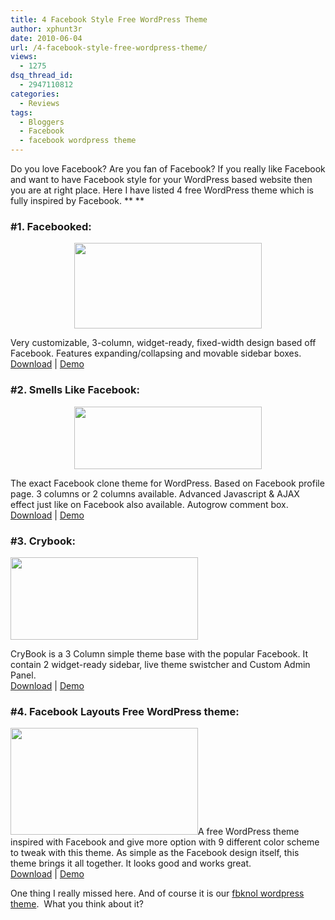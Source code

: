 ```yaml
---
title: 4 Facebook Style Free WordPress Theme
author: xphunt3r
date: 2010-06-04
url: /4-facebook-style-free-wordpress-theme/
views:
  - 1275
dsq_thread_id:
  - 2947110812
categories:
  - Reviews
tags:
  - Bloggers
  - Facebook
  - facebook wordpress theme
---
```

Do you love Facebook? Are you fan of Facebook? If you really like Facebook and want to have Facebook style for your WordPress based website then you are at right place. Here I have listed 4 free WordPress theme which is fully inspired by Facebook. ** **

### **#1. Facebooked:**

<p style="text-align: center">
  <a href="http://fbknol.com/4-facebook-style-free-wordpress-theme/facebooked/" onclick="_gaq.push(['_trackEvent', 'outbound-article', 'http://fbknol.com/4-facebook-style-free-wordpress-theme/facebooked/', '']);" rel="attachment wp-att-1708"><img class="size-medium wp-image-1708 aligncenter" src="http://cdn.devilsworkshop.org/files/2010/06/Facebooked-300x137.png" alt="" width="300" height="137" /></a>
</p>

Very customizable, 3-column, widget-ready, fixed-width design based off Facebook. Features expanding/collapsing and movable sidebar boxes.  
<a href="http://justintadlock.com/archives/2007/09/22/facebooked-wordpress-theme" onclick="_gaq.push(['_trackEvent', 'outbound-article', 'http://justintadlock.com/archives/2007/09/22/facebooked-wordpress-theme', 'Download']);" target="_blank">Download</a> | <a href="http://www.blogingbloging.com/demo/?themedemo=facebooked" onclick="_gaq.push(['_trackEvent', 'outbound-article', 'http://www.blogingbloging.com/demo/?themedemo=facebooked', 'Demo']);" target="_blank">Demo</a>

### **#2. Smells Like Facebook:**

<p style="text-align: center">
  <a href="http://fbknol.com/4-facebook-style-free-wordpress-theme/smells-like-facebook/" onclick="_gaq.push(['_trackEvent', 'outbound-article', 'http://fbknol.com/4-facebook-style-free-wordpress-theme/smells-like-facebook/', ' ']);" rel="attachment wp-att-1709"><img class="size-medium wp-image-1709 aligncenter" src="http://cdn.devilsworkshop.org/files/2010/06/Smells-like-Facebook-300x100.png" alt="" width="300" height="100" /> </a>
</p>

The exact Facebook clone theme for WordPress. Based on Facebook profile page. 3 columns or 2 columns available. Advanced Javascript & AJAX effect just like on Facebook also available. Autogrow comment box.  
<a href="http://nazieb.com/607/wordpress-bahasa-jawa#/642/smells-like-facebook-2-5-celebrating-1st-birthday" onclick="_gaq.push(['_trackEvent', 'outbound-article', 'http://nazieb.com/607/wordpress-bahasa-jawa#/642/smells-like-facebook-2-5-celebrating-1st-birthday', 'Download']);" target="_blank">Download</a> | <a href="http://www.blogingbloging.com/goto/http://nazieb.com/642/smells-like-facebook-2-5" onclick="_gaq.push(['_trackEvent', 'outbound-article', 'http://www.blogingbloging.com/goto/http://nazieb.com/642/smells-like-facebook-2-5', 'Demo']);" target="_blank">Demo</a>

### **#3. Crybook:**

<p style="text-align: left">
  <a href="http://fbknol.com/4-facebook-style-free-wordpress-theme/crybook/" onclick="_gaq.push(['_trackEvent', 'outbound-article', 'http://fbknol.com/4-facebook-style-free-wordpress-theme/crybook/', '']);" rel="attachment wp-att-1707"><img class="size-medium wp-image-1707 aligncenter" src="http://cdn.devilsworkshop.org/files/2010/06/CryBook-300x132.png" alt="" width="300" height="132" /></a>
</p>

CryBook is a 3 Column simple theme base with the popular Facebook. It contain 2 widget-ready sidebar, live theme swistcher and Custom Admin Panel.  
<a href="http://themetation.com/2008/09/11/crybook/" onclick="_gaq.push(['_trackEvent', 'outbound-article', 'http://themetation.com/2008/09/11/crybook/', 'Download']);" target="_blank">Download</a> | <a href="http://themetation.com/demo/crybook/" onclick="_gaq.push(['_trackEvent', 'outbound-article', 'http://themetation.com/demo/crybook/', 'Demo']);" target="_blank">Demo</a>

### **#4. Facebook Layouts Free WordPress theme:**

<a href="http://fbknol.com/4-facebook-style-free-wordpress-theme/facebook-layouts-wordpress-theme/" onclick="_gaq.push(['_trackEvent', 'outbound-article', 'http://fbknol.com/4-facebook-style-free-wordpress-theme/facebook-layouts-wordpress-theme/', '']);" rel="attachment wp-att-1710"><img class="size-medium wp-image-1710 aligncenter" src="http://cdn.devilsworkshop.org/files/2010/06/Facebook-Layouts-Wordpress-Theme-300x171.png" alt="" width="300" height="171" /></a>A free WordPress theme inspired with Facebook and give more option with 9 different color scheme to tweak with this theme. As simple as the Facebook design itself, this theme brings it all together. It looks good and works great.  
<a href="http://foxinni.com/my-themes/facebook-layouts-wordpress-theme/" onclick="_gaq.push(['_trackEvent', 'outbound-article', 'http://foxinni.com/my-themes/facebook-layouts-wordpress-theme/', 'Download']);" target="_blank">Download</a> | <a href="http://demos.foxinni.com/index.php?wptheme=Facebook+Layouts+Wordpress+Theme" onclick="_gaq.push(['_trackEvent', 'outbound-article', 'http://demos.foxinni.com/index.php?wptheme=Facebook+Layouts+Wordpress+Theme', 'Demo']);" target="_blank">Demo</a>

One thing I really missed here. And of course it is our <a href="http://fbknol.com" onclick="_gaq.push(['_trackEvent', 'outbound-article', 'http://fbknol.com', 'fbknol wordpress theme']);" target="_blank">fbknol wordpress theme</a>.  What you think about it?
